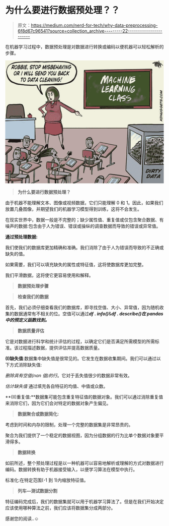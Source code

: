 # 为什么要进行数据预处理？？

> 原文：<https://medium.com/nerd-for-tech/why-data-preprocessing-6f8d67c96541?source=collection_archive---------22----------------------->

在机器学习过程中，数据预处理是对数据进行转换或编码以便机器可以轻松解析的步骤。

![](img/bd52da0ac551f0fb53c3103d983d0b38.png)

> **为什么要进行数据预处理？**

由于机器不能理解文本、图像或视频数据，它们只能理解 0 和 1。因此，如果我们放置几叠图像，并期望我们的机器学习模型得到训练，这将不会发生。

在现实世界中，数据一般是不完整的；缺少属性值、重复值或仅包含聚合数据、有噪声的数据:包含由于人为错误、错误或操纵的调查数据而导致的错误或异常值。

**通过预处理数据:**

我们使我们的数据库更加精确和准确。我们消除了由于人为错误而导致的不正确或缺失的值。

如果需要，我们可以填充缺失的属性或特征值，这将使数据库更加完整。

我们平滑数据，这将使它更容易使用和解释。

> **数据预处理步骤**

> **检查我们的数据**

首先，我们必须仔细查看我们的数据库，即寻找空值、大小、异常值，因为随机收集的数据通常有不相关的位。空值可以通过***df . info()***&***df . describe()在 pandas 中的预定义函数找到。***

> **数据质量评估**

它是对数据进行科学和统计评估的过程，以确定它们是否满足所需模型的所需标准。该过程描述数据，提供评估并提高数据质量。

**(I)缺失值**:数据集中缺失值是很常见的。它发生在数据收集期间。我们可以通过以下方式消除缺失值:

*删除具有空值(nan 值)的行*。它对于丢失值很少的数据非常有效。

*估计缺失值* 通过填充各自特征的均值、中值或众数。

**(II)重复值:**数据集可能包含重复特征值的数据对象。我们可以通过消除重复值来消除它们，因为它们会对特定的数据对象产生偏见。

> **数据聚合或数据简化:**

考虑到时间和内存的限制，处理一个完整的数据集是非常昂贵的。

聚合为我们提供了一个稳定的数据视图，因为分组数据的行为比单个数据对象要平滑得多。

> **数据转换**

如前所述，整个预处理过程是以一种机器可以容易地解析或理解的方式对数据进行编码。数据转换有助于机器接受输入，以便学习算法在模型中执行。

标准化:在特定范围(-1 到 1)内缩放特征值。

> **列车—测试数据分割**

特征编码完成后，我们的数据集就可以用于机器学习算法了。但是在我们开始决定应该使用哪种算法之前，我们应该将数据集分成两部分。

感谢您的阅读..☺